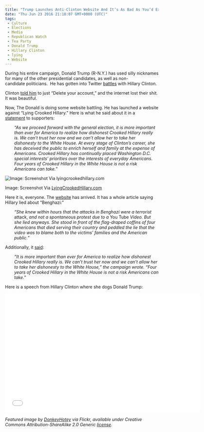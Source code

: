 ```yaml
---
title: "Trump Launches Anti-Clinton Website And It’s As Bad As You’d Expect (SCREENSHOT)"
date: "Thu Jun 23 2016 21:18:07 GMT+0000 (UTC)"
tags: 
 - Culture
 - Elections
 - Media
 - Republican Watch
 - Tea Party
 - Donald Trump
 - Hillary Clinton
 - lying
 - Website
---
```

<p><!-- Quick Adsense WordPress Plugin: http://quicksense.net/ --></p><p>During his entire campaign, Donald Trump (R-N.Y.) has used silly nicknames for many of the other presidential candidates, as well as non-candidate&#xA0;politicians. &#xA0;He has gotten into Twitter <a href="http://www.liberalamerica.org/2016/06/10/hillary-clintons-3-final-words-donald-trump-broke-twitter-tweets/" target="_blank">battles</a> with Hillary Clinton.</p><p>Clinton <a href="https://twitter.com/hillaryclinton/status/740973710593654784" onclick="__gaTracker(&apos;send&apos;, &apos;event&apos;, &apos;outbound-article&apos;, &apos;https://twitter.com/hillaryclinton/status/740973710593654784&apos;, &apos;told him&apos;);">told him</a> to just &#x201C;Delete your account,&#x201D; and the internet lost their shit. It was beautiful.</p><p>Now, The Donald is doing some website battling. He has launched a website against &#x201C;Lying Crooked Hillary.&#x201D; Here is what he said about it in a <a href="https://www.donaldjtrump.com/press-releases/launching-lyingcrookedhillary.com" onclick="__gaTracker(&apos;send&apos;, &apos;event&apos;, &apos;outbound-article&apos;, &apos;https://www.donaldjtrump.com/press-releases/launching-lyingcrookedhillary.com&apos;, &apos;statement&apos;);">statement</a>&#xA0;to supporters:</p><p style="padding-left: 30px;"><em>&#x201C;As we proceed forward with the general election, it is more important than ever for America to realize how dishonest Crooked Hillary really is. We can&#x2019;t trust her now and we can&#x2019;t allow her to take her dishonesty to the White House. At every stage of Clinton&#x2019;s career, she has deceived the public to enrich herself and family at the expense of Americans. Crooked Hillary has continually placed Washington D.C. special interests&#x2019; priorities over the interests of everyday Americans. Four years of Crooked Hillary in the White House is not a risk Americans can take.&#x201D;</em></p><div id="attachment_138839" style="width: 860px" class="wp-caption aligncenter"><img class="size-full wp-image-138839" src="http://i0.wp.com/cdn.liberalamerica.org/wp-content/uploads/2016/06/trump-crooked-hillary-Website-screenshot.jpg?resize=850%2C488" alt="Image: Screenshot Via lyingcrookedhillary.com" srcset="http://i0.wp.com/cdn.liberalamerica.org/wp-content/uploads/2016/06/trump-crooked-hillary-Website-screenshot.jpg?resize=850%2C488 850w, http://i0.wp.com/cdn.liberalamerica.org/wp-content/uploads/2016/06/trump-crooked-hillary-Website-screenshot.jpg?resize=850%2C488 64w, http://i0.wp.com/cdn.liberalamerica.org/wp-content/uploads/2016/06/trump-crooked-hillary-Website-screenshot.jpg?resize=850%2C488 350w, http://i0.wp.com/cdn.liberalamerica.org/wp-content/uploads/2016/06/trump-crooked-hillary-Website-screenshot.jpg?resize=850%2C488 768w, http://i0.wp.com/cdn.liberalamerica.org/wp-content/uploads/2016/06/trump-crooked-hillary-Website-screenshot.jpg?resize=850%2C488 600w, http://i0.wp.com/cdn.liberalamerica.org/wp-content/uploads/2016/06/trump-crooked-hillary-Website-screenshot.jpg?resize=850%2C488 190w, http://i0.wp.com/cdn.liberalamerica.org/wp-content/uploads/2016/06/trump-crooked-hillary-Website-screenshot.jpg?resize=850%2C488 795w" sizes="(max-width: 850px) 100vw, 850px" data-recalc-dims="1">
<p class="wp-caption-text">Image: Screenshot Via <a href="https://www.lyingcrookedhillary.com/" onclick="__gaTracker(&apos;send&apos;, &apos;event&apos;, &apos;outbound-article&apos;, &apos;https://www.lyingcrookedhillary.com/&apos;, &apos;LyingCrookedHillary.com&apos;);">LyingCrookedHillary.com</a></p>
</div><p>Here it is, everyone. The <a href="https://www.lyingcrookedhillary.com/" onclick="__gaTracker(&apos;send&apos;, &apos;event&apos;, &apos;outbound-article&apos;, &apos;https://www.lyingcrookedhillary.com/&apos;, &apos;website&apos;);" target="_blank">website</a> has arrived. It has a whole article saying Hillary lied about &#x201C;Benghazi:&#x201D;</p><p style="padding-left: 30px;"><em>&#x201C;She knew within hours that the attacks in Benghazi were a terrorist </em>attack,<em> and not a spontaneous protest due to a </em>You Tube<em> Video. But she lied anyways. She stood in front of the flag-draped coffins of four Americans that died serving their country and peddled the lie that the video was to blame both to the victims&#x2019; families and the American public.&#x201D;</em></p><p>Additionally, it <a href="http://www.washingtonexaminer.com/lying-crooked-hillary-trump-launches-anti-clinton-site-amid-campaign-changes/article/2594544" onclick="__gaTracker(&apos;send&apos;, &apos;event&apos;, &apos;outbound-article&apos;, &apos;http://www.washingtonexaminer.com/lying-crooked-hillary-trump-launches-anti-clinton-site-amid-campaign-changes/article/2594544&apos;, &apos;said&apos;);" target="_blank">said</a>:</p><p><!-- Quick Adsense WordPress Plugin: http://quicksense.net/ --></p><p style="padding-left: 30px;"><em>&#x201C;It is more important than ever for America to realize how dishonest Crooked Hillary really is. We can&#x2019;t trust her now and we can&#x2019;t allow her to take her dishonesty to the White House,&#x201D; the campaign wrote. &#x201C;Four years of Crooked Hillary in the White House is not a risk Americans can take.&#x201D;</em></p><p>Here is a speech from Hillary Clinton where she dogs Donald Trump:</p><p><span class="embed-youtube" style="text-align:center; display: block;"><iframe class="youtube-player" type="text/html" width="640" height="390" src="//www.youtube.com/embed/y04TVy0FxHg?version=3&amp;rel=1&amp;fs=1&amp;autohide=2&amp;showsearch=0&amp;showinfo=1&amp;iv_load_policy=1&amp;wmode=transparent" allowfullscreen="true" style="border:0;"></iframe></span></p><p><em>Featured image by <a href="https://www.flickr.com/photos/donkeyhotey/24564574914/in/photolist-D3i3Ry-DqFSiG-GphSEy" onclick="__gaTracker(&apos;send&apos;, &apos;event&apos;, &apos;outbound-article&apos;, &apos;https://www.flickr.com/photos/donkeyhotey/24564574914/in/photolist-D3i3Ry-DqFSiG-GphSEy&apos;, &apos;DonkeyHotey&apos;);" target="_blank">DonkeyHotey</a> via Flickr, available under Creative Commons Attribution-ShareAlike 2.0 Generic <a href="https://creativecommons.org/licenses/by-sa/2.0/" onclick="__gaTracker(&apos;send&apos;, &apos;event&apos;, &apos;outbound-article&apos;, &apos;https://creativecommons.org/licenses/by-sa/2.0/&apos;, &apos;license&apos;);" target="_blank">license</a>.</em></p><div style="font-size:0px;height:0px;line-height:0px;margin:0;padding:0;clear:both"></div>